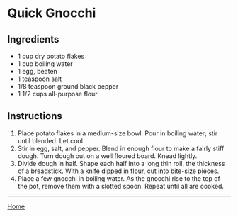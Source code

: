 # Quick Gnocchi

## Ingredients
- 1 cup dry potato flakes
- 1 cup boiling water
- 1 egg, beaten
- 1 teaspoon salt
- 1/8 teaspoon ground black pepper
- 1 1/2 cups all-purpose flour

## Instructions
1. Place potato flakes in a medium-size bowl. Pour in boiling water; stir until blended. Let cool.
1. Stir in egg, salt, and pepper. Blend in enough flour to make a fairly stiff dough. Turn dough out on a well floured board. Knead lightly.
1. Divide dough in half. Shape each half into a long thin roll, the thickness of a breadstick. With a knife dipped in flour, cut into bite-size pieces.
1. Place a few gnocchi in boiling water. As the gnocchi rise to the top of the pot, remove them with a slotted spoon. Repeat until all are cooked.

---
[Home](../)